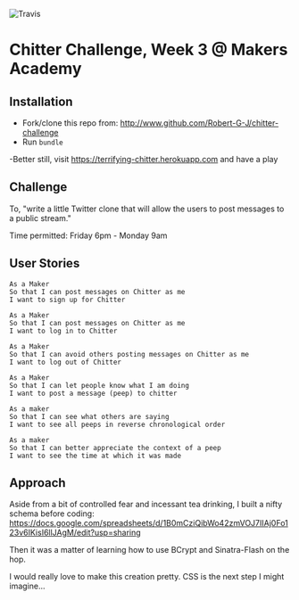 ![Travis](https://travis-ci.org/Robert-G-J/chitter-challenge.svg?branch=master)
# Chitter Challenge, Week 3 @ Makers Academy

Installation
-------------
- Fork/clone this repo from: http://www.github.com/Robert-G-J/chitter-challenge
- Run `bundle`

-Better still, visit https://terrifying-chitter.herokuapp.com and have a play

Challenge
---------
To, "write a little Twitter clone that will allow the users to post messages to a public stream."

Time permitted: Friday 6pm - Monday 9am


User Stories
--------------
```
As a Maker
So that I can post messages on Chitter as me
I want to sign up for Chitter

As a Maker
So that I can post messages on Chitter as me
I want to log in to Chitter

As a Maker
So that I can avoid others posting messages on Chitter as me
I want to log out of Chitter

As a Maker
So that I can let people know what I am doing  
I want to post a message (peep) to chitter

As a maker
So that I can see what others are saying  
I want to see all peeps in reverse chronological order

As a maker
So that I can better appreciate the context of a peep
I want to see the time at which it was made
```
Approach
----------
Aside from a bit of controlled fear and incessant tea drinking, I built a nifty schema before coding:
https://docs.google.com/spreadsheets/d/1B0mCziQibWo42zmVOJ7IIAj0Fo123v6IKisI6llJAgM/edit?usp=sharing

Then it was a matter of learning how to use BCrypt and Sinatra-Flash on the hop.

I would really love to make this creation pretty. CSS is the next step I might imagine...
